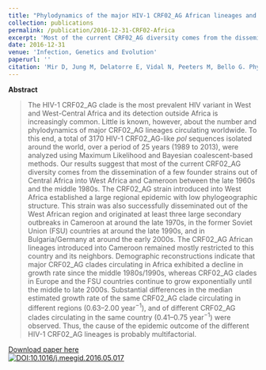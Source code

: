 ```yaml
---
title: "Phylodynamics of the major HIV-1 CRF02_AG African lineages and its global dissemination"
collection: publications
permalink: /publication/2016-12-31-CRF02-Africa
excerpt: 'Most of the current CRF02_AG diversity comes from the dissemination of a few founder strains out of Central Africa into West Africa and Cameroon between the late 1960s and the middle 1980s.'
date: 2016-12-31
venue: 'Infection, Genetics and Evolution'
paperurl: ''
citation: 'Mir D, Jung M, Delatorre E, Vidal N, Peeters M, Bello G. Phylodynamics of the major HIV-1 CRF02_AG African lineages and its global dissemination. <i>Infect. Genet. Evol.</i>; 2016;46:190–9.'
---
```


**Abstract**

>The HIV-1 CRF02_AG clade is the most prevalent HIV variant in West and West-Central Africa and its detection outside Africa is increasingly common. Little is known, however, about the number and phylodynamics of major CRF02_AG lineages circulating worldwide. To this end, a total of 3170 HIV-1 CRF02_AG-like <i>pol</i> sequences isolated around the world, over a period of 25 years (1989 to 2013), were analyzed using Maximum Likelihood and Bayesian coalescent-based methods. Our results suggest that most of the current CRF02_AG diversity comes from the dissemination of a few founder strains out of Central Africa into West Africa and Cameroon between the late 1960s and the middle 1980s. The CRF02_AG strain introduced into West Africa established a large regional epidemic with low phylogeographic structure. This strain was also successfully disseminated out of the West African region and originated at least three large secondary outbreaks in Cameroon at around the late 1970s, in the former Soviet Union (FSU) countries at around the late 1990s, and in Bulgaria/Germany at around the early 2000s. The CRF02_AG African lineages introduced into Cameroon remained mostly restricted to this country and its neighbors. Demographic reconstructions indicate that major CRF02_AG clades circulating in Africa exhibited a decline in growth rate since the middle 1980s/1990s, whereas CRF02_AG clades in Europe and the FSU countries continue to grow exponentially until the middle to late 2000s. Substantial differences in the median estimated growth rate of the same CRF02_AG clade circulating in different regions (0.63–2.00 year<sup>−1</sup>), and of different CRF02_AG clades circulating in the same country (0.41–0.75 year<sup>−1</sup>) were observed. Thus, the cause of the epidemic outcome of the different HIV-1 CRF02_AG lineages is probably multifactorial.

[Download paper here](http://dx.doi.org/10.1016/j.meegid.2016.05.017)<br>
[![DOI:10.1016/j.meegid.2016.05.017](https://zenodo.org/badge/DOI/10.1016/j.meegid.2016.05.017.svg)](https://doi.org/10.1016/j.meegid.2016.05.017)
